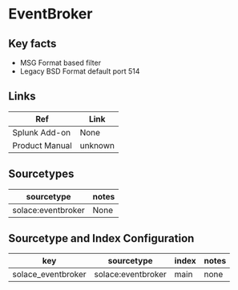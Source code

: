 # EventBroker

## Key facts

* MSG Format based filter
* Legacy BSD Format default port 514

## Links

| Ref            | Link                                                                                                    |
|----------------|---------------------------------------------------------------------------------------------------------|
| Splunk Add-on  | None                                    |
| Product Manual | unknown   |

## Sourcetypes

| sourcetype     | notes                                                                                                   |
|----------------|---------------------------------------------------------------------------------------------------------|
| solace:eventbroker        | None                                                                                                    |

## Sourcetype and Index Configuration

| key            | sourcetype     | index          | notes          |
|----------------|----------------|----------------|----------------|
| solace_eventbroker        | solace:eventbroker        | main          | none          |
